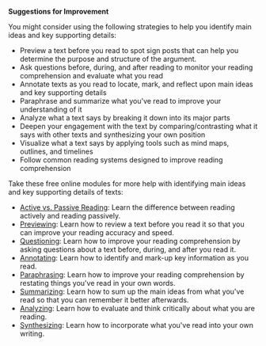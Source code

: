 **Suggestions for Improvement**

You might consider using the following strategies to help you identify main ideas and key supporting details:

<div class="bs-callout bs-callout-info"><ul>
<li> Preview a text before you read to spot sign posts that can help you determine the purpose and structure of the argument.</li>
<li> Ask questions before, during, and after reading to monitor your reading comprehension and evaluate what you read</li>
<li> Annotate texts as you read to locate, mark, and reflect upon main ideas and key supporting details</li>
<li> Paraphrase and summarize what you've read to improve your understanding of it </li>
<li> Analyze what a text says by breaking it down into its major parts</li>
<li> Deepen your engagement with the text by comparing/contrasting what it says with other texts and synthesizing your own position   </li>
<li> Visualize what a text says by applying tools such as mind maps, outlines, and timelines</li>
<li> Follow common reading systems designed to improve reading comprehension</li>
</ul></div>

Take these free online modules for more help with identifying main ideas and key supporting details of texts:

* [Active vs. Passive Reading](http://owl.excelsior.edu/orc/introduction/active-reading/): Learn the difference between reading actively and reading passively. 
* [Previewing](http://owl.excelsior.edu/orc/what-to-do-before-reading/previewing/): Learn how to review a text before you read it so that you can improve your reading accuracy and speed. 
* [Questioning](http://owl.excelsior.edu/orc/what-to-do-before-reading/questioning/): Learn how to improve your reading comprehension by asking questions about a text before, during, and after you read it.
* [Annotating](http://owl.excelsior.edu/orc/what-to-do-while-reading/annotating/): Learn how to identify and mark-up key information as you read.
* [Paraphrasing](http://owl.excelsior.edu/orc/what-to-do-after-reading/paraphrasing/): Learn how to improve your reading comprehension by restating things you've read in your own words.
* [Summarizing](http://owl.excelsior.edu/orc/what-to-do-after-reading/summarizing/): Learn how to sum up the main ideas from what you've read so that you can remember it better afterwards.
* [Analyzing](http://owl.excelsior.edu/orc/what-to-do-after-reading/analyzing/): Learn how to evaluate and think critically about what you are reading.
* [Synthesizing](http://owl.excelsior.edu/orc/what-to-do-after-reading/synthesizing/): Learn how to incorporate what you've read into your own writing.
